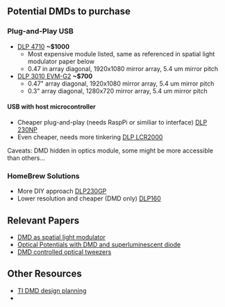 

## Potential DMDs to purchase

### Plug-and-Play USB

* [DLP 4710](https://www.ti.com/tool/DLPDLCR4710EVM-G2) **~$1000**
  - Most expensive module listed, same as referenced in spatial light modulator paper below 
  - 0.47 in array diagonal, 1920x1080 mirror array, 5.4 um mirror pitch
* [DLP 3010 EVM-G2](https://www.ti.com/tool/DLPDLCR3010EVM-G2) **~$700**
  - 0.47" array diagonal, 1920x1080 mirror array, 5.4 um mirror pitch
  - 0.3" array diagonal, 1280x720 mirror array, 5.4 um mirror pitch
 
 #### USB with host microcontroller
 
* Cheaper plug-and-play (needs RaspPi or similiar to interface) [DLP 230NP](https://www.ti.com/tool/DLPDLCR230NPEVM)
* Even cheaper, needs more tinkering [DLP LCR2000](https://www.ti.com/tool/DLPDLCR2000EVM)

Caveats: DMD hidden in optics module, some might be more accessible than others...

### HomeBrew Solutions

* More DIY approach [DLP230GP](https://www.ti.com/product/DLP230GP)
* Lower resolution and cheaper (DMD only) [DLP160](https://www.ti.com/product/DLP160CP#order-quality)



## Relevant Papers

* [DMD as spatial light modulator](https://opg.optica.org/ao/fulltext.cfm?uri=ao-60-2-465&id=446312)
* [Optical Potentials with DMD and  superluminescent diode](https://journals.aps.org/prresearch/pdf/10.1103/PhysRevResearch.3.033241)
* [DMD controlled optical tweezers](https://iopscience.iop.org/article/10.1088/1367-2630/aaa634#njpaaa634bib21)

## Other Resources
* [TI DMD design planning](https://www.ti.com/design-resources/embedded-development/dlp-chip/display-and-projection.html)
* 

